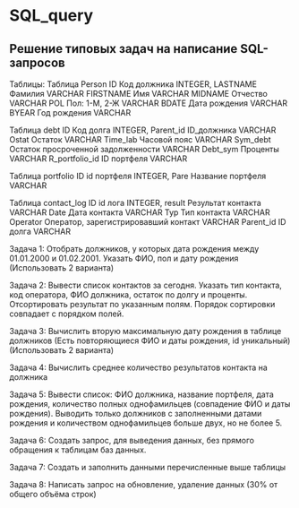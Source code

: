 # SQL_query
## Решение типовых задач на написание SQL-запросов

Таблицы:
Таблица Person
ID 	Код должника	INTEGER,
LASTNAME	Фамилия	VARCHAR
FIRSTNAME	Имя	VARCHAR
MIDNAME	Отчество	VARCHAR
POL	Пол: 1-М, 2-Ж	VARCHAR
BDATE	Дата рождения	VARCHAR
BYEAR	Год рождения	VARCHAR





Таблица debt
ID 	Код долга	INTEGER,
Parent_id	ID_должника	VARCHAR
Ostat	Остаток	VARCHAR
Time_lab	Часовой пояс	VARCHAR
Sym_debt	Остаток просроченной задолженности	VARCHAR
Debt_sym	Проценты	VARCHAR
R_portfolio_id	ID портфеля	VARCHAR





Таблица portfolio
ID 	id портфеля	INTEGER,
Pare	Название портфеля	VARCHAR


Таблица contact_log
ID 	id лога	INTEGER,
result	Результат контакта	VARCHAR
Date	Дата контакта	VARCHAR
Typ	Тип контакта	VARCHAR
Operator	Оператор, зарегистрировавший контакт	VARCHAR
Parent_id	ID долга	VARCHAR



Задача 1:
Отобрать должников, у которых дата рождения между 01.01.2000 и 01.02.2001. Указать ФИО, пол и дату рождения (Использовать 2 варианта)

Задача 2:
Вывести список контактов за сегодня. Указать тип контакта, код оператора, ФИО должника, остаток по долгу и проценты. Отсортировать результат по указанным полям. Порядок сортировки совпадает с порядком полей.
 
Задача 3:
Вычислить вторую максимальную дату рождения в таблице должников (Есть повторяющиеся ФИО и даты рождения, id уникальный) (Использовать 2 варианта)

Задача 4:
Вычислить среднее количество результатов контакта на должника

Задача 5:
Вывести список: ФИО должника, название портфеля, дата рождения, количество полных однофамильцев (совпадение ФИО и даты рождения). Выводить только должников с заполненными датами рождения и количеством однофамильцев больше двух, но не более 5. 

Задача 6:
Создать запрос, для выведения данных, без прямого обращения к таблицам баз данных. 

Задача 7:
Создать и заполнить данными перечисленные выше таблицы

Задача 8:
Написать запрос на обновление, удаление данных (30% от общего объёма строк)
